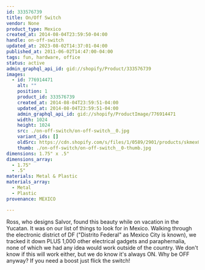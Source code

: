 ```yaml
---
id: 333576739
title: On/Off Switch
vendor: None
product_type: Mexico
created_at: 2014-08-04T23:59:50-04:00
handle: on-off-switch
updated_at: 2023-08-02T14:37:01-04:00
published_at: 2011-06-02T14:47:00-04:00
tags: fun, hardware, office
status: active
admin_graphql_api_id: gid://shopify/Product/333576739
images:
  - id: 776914471
    alt: ""
    position: 1
    product_id: 333576739
    created_at: 2014-08-04T23:59:51-04:00
    updated_at: 2014-08-04T23:59:51-04:00
    admin_graphql_api_id: gid://shopify/ProductImage/776914471
    width: 1024
    height: 1024
    src: ./on-off-switch/on-off-switch__0.jpg
    variant_ids: []
    oldSrc: https://cdn.shopify.com/s/files/1/0589/2901/products/skmex0007.tif_1.jpeg?v=1407211191
    thumb: ./on-off-switch/on-off-switch__0-thumb.jpg
dimensions: 1.75" x .5"
dimensions_array:
  - 1.75"
  - .5"
materials: Metal & Plastic
materials_array:
  - Metal
  - Plastic
provenance: MEXICO

---
```


Ross, who designs Salvor, found this beauty while on vacation in the Yucatan. It was on our list of things to look for in Mexico. Walking through the electronic district of DF ("Distrito Federal" as Mexico City is known), we tracked it down PLUS 1,000 other electrical gadgets and paraphernalia, none of which we had any idea would work outside of the country. We don't know if this will work either, but we do know it's always ON. Why be OFF anyway? If you need a boost just flick the switch!